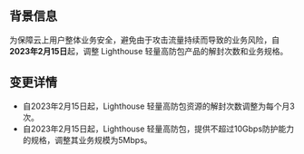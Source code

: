 
## 背景信息
为保障云上用户整体业务安全，避免由于攻击流量持续而导致的业务风险，自**2023年2月15日**起，调整 Lighthouse 轻量高防包产品的解封次数和业务规格。

## 变更详情
- 自2023年2月15日起，Lighthouse 轻量高防包资源的解封次数调整为每个月3次。
- 自2023年2月15日起，Lighthouse 轻量高防包，提供不超过10Gbps防护能力的规格，调整其业务规模为5Mbps。
